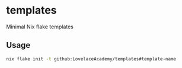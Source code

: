 # templates

Minimal Nix flake templates

## Usage

```bash
nix flake init -t github:LovelaceAcademy/templates#template-name
```
